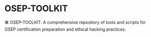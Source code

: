 # OSEP-TOOLKIT
🛠️ OSEP-TOOLKIT: A comprehensive repository of tools and scripts for OSEP certification preparation and ethical hacking practices.
